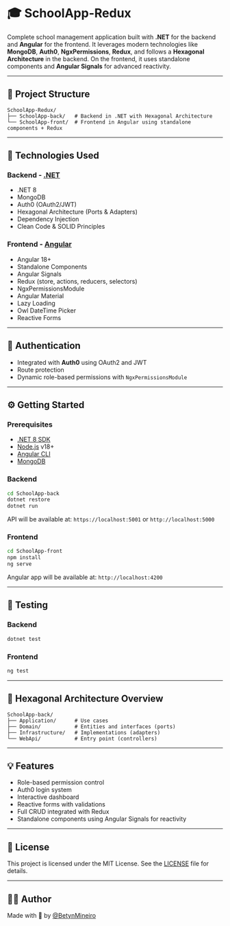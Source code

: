 # 🎓 SchoolApp-Redux

Complete school management application built with **.NET** for the backend and **Angular** for the frontend. It leverages modern technologies like **MongoDB**, **Auth0**, **NgxPermissions**, **Redux**, and follows a **Hexagonal Architecture** in the backend. On the frontend, it uses standalone components and **Angular Signals** for advanced reactivity.

---

## 🧱 Project Structure

```
SchoolApp-Redux/
├── SchoolApp-back/   # Backend in .NET with Hexagonal Architecture
└── SchoolApp-front/  # Frontend in Angular using standalone components + Redux
```

---

## 🚀 Technologies Used

### Backend - [.NET](https://dotnet.microsoft.com/)

- .NET 8
- MongoDB
- Auth0 (OAuth2/JWT)
- Hexagonal Architecture (Ports & Adapters)
- Dependency Injection
- Clean Code & SOLID Principles

### Frontend - [Angular](https://angular.io/)

- Angular 18+
- Standalone Components
- Angular Signals
- Redux (store, actions, reducers, selectors)
- NgxPermissionsModule
- Angular Material
- Lazy Loading
- Owl DateTime Picker
- Reactive Forms

---

## 🔐 Authentication

- Integrated with **Auth0** using OAuth2 and JWT
- Route protection
- Dynamic role-based permissions with `NgxPermissionsModule`

---

## ⚙️ Getting Started

### Prerequisites

- [.NET 8 SDK](https://dotnet.microsoft.com/download)
- [Node.js](https://nodejs.org/) v18+
- [Angular CLI](https://angular.io/cli)
- [MongoDB](https://www.mongodb.com/)

### Backend

```bash
cd SchoolApp-back
dotnet restore
dotnet run
```

API will be available at: `https://localhost:5001` or `http://localhost:5000`

### Frontend

```bash
cd SchoolApp-front
npm install
ng serve
```

Angular app will be available at: `http://localhost:4200`

---

## 🧪 Testing

### Backend

```bash
dotnet test
```

### Frontend

```bash
ng test
```

---

## 📁 Hexagonal Architecture Overview

```
SchoolApp-back/
├── Application/      # Use cases
├── Domain/           # Entities and interfaces (ports)
├── Infrastructure/   # Implementations (adapters)
└── WebApi/           # Entry point (controllers)
```

---

## 💡 Features

- Role-based permission control
- Auth0 login system
- Interactive dashboard
- Reactive forms with validations
- Full CRUD integrated with Redux
- Standalone components using Angular Signals for reactivity

---

## 📄 License

This project is licensed under the MIT License. See the [LICENSE](LICENSE) file for details.

---

## 👨‍💻 Author

Made with 💙 by [@BetynMineiro](https://github.com/BetynMineiro)
